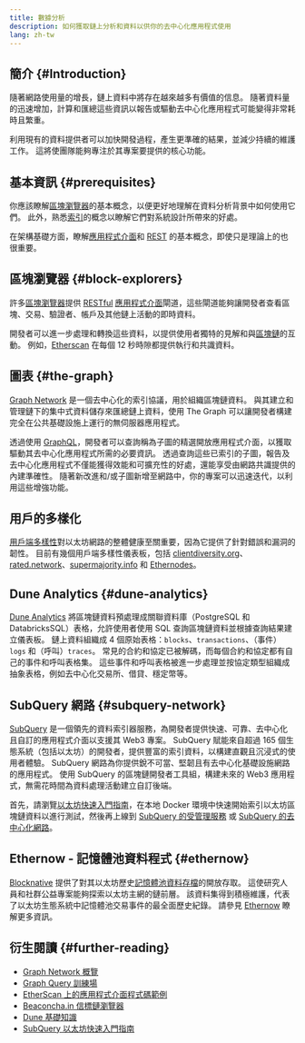 ```yaml
---
title: 數據分析
description: 如何獲取鏈上分析和資料以供你的去中心化應用程式使用
lang: zh-tw
---
```


## 簡介 {#Introduction}

隨著網路使用量的增長，鏈上資料中將存在越來越多有價值的信息。 隨著資料量的迅速增加，計算和匯總這些資訊以報告或驅動去中心化應用程式可能變得非常耗時且繁重。

利用現有的資料提供者可以加快開發過程，產生更準確的結果，並減少持續的維護工作。 這將使團隊能夠專注於其專案要提供的核心功能。

## 基本資訊 {#prerequisites}

你應該瞭解[區塊瀏覽器](/developers/docs/data-and-analytics/block-explorers/)的基本概念，以便更好地理解在資料分析背景中如何使用它們。 此外，熟悉[索引](/glossary/#index)的概念以瞭解它們對系統設計所帶來的好處。

在架構基礎方面，瞭解[應用程式介面](https://www.wikipedia.org/wiki/API)和 [REST](https://www.wikipedia.org/wiki/Representational_state_transfer) 的基本概念，即使只是理論上的也很重要。

## 區塊瀏覽器 {#block-explorers}

許多[區塊瀏覽器](/developers/docs/data-and-analytics/block-explorers/)提供 [RESTful](https://www.wikipedia.org/wiki/Representational_state_transfer) [應用程式介面](https://www.wikipedia.org/wiki/API)閘道，這些閘道能夠讓開發者查看區塊、交易、驗證者、帳戶及其他鏈上活動的即時資料。

開發者可以進一步處理和轉換這些資料，以提供使用者獨特的見解和與[區塊鏈](/glossary/#blockchain)的互動。 例如，[Etherscan](https://etherscan.io) 在每個 12 秒時隙都提供執行和共識資料。

## 圖表 {#the-graph}

[Graph Network](https://thegraph.com/) 是一個去中心化的索引協議，用於組織區塊鏈資料。 與其建立和管理鏈下的集中式資料儲存來匯總鏈上資料，使用 The Graph 可以讓開發者構建完全在公共基礎設施上運行的無伺服器應用程式。

透過使用 [GraphQL](https://graphql.org/)，開發者可以查詢稱為子圖的精選開放應用程式介面，以獲取驅動其去中心化應用程式所需的必要資訊。 透過查詢這些已索引的子圖，報告及去中心化應用程式不僅能獲得效能和可擴充性的好處，還能享受由網路共識提供的內建準確性。 隨著新改進和/或子圖新增至網路中，你的專案可以迅速迭代，以利用這些增強功能。

## 用戶的多樣化

[用戶端多樣性](/developers/docs/nodes-and-clients/client-diversity/)對以太坊網路的整體健康至關重要，因為它提供了針對錯誤和漏洞的韌性。 目前有幾個用戶端多樣性儀表板，包括 [clientdiversity.org](https://clientdiversity.org/)、[rated.network](https://www.rated.network)、[supermajority.info](https://supermajority.info//) 和 [Ethernodes](https://ethernodes.org/)。

## Dune Analytics {#dune-analytics}

[Dune Analytics](https://dune.com/) 將區塊鏈資料預處理成關聯資料庫（PostgreSQL 和 DatabricksSQL）表格，允許使用者使用 SQL 查詢區塊鏈資料並根據查詢結果建立儀表板。 鏈上資料組織成 4 個原始表格：`blocks`、`transactions`、（事件）`logs` 和（呼叫）`traces`。 常見的合約和協定已被解碼，而每個合約和協定都有自己的事件和呼叫表格集。 這些事件和呼叫表格被進一步處理並按協定類型組織成抽象表格，例如去中心化交易所、借貸、穩定幣等。

## SubQuery 網路 {#subquery-network}

[SubQuery](https://subquery.network/) 是一個領先的資料索引器服務，為開發者提供快速、可靠、去中心化且自訂的應用程式介面以支援其 Web3 專案。 SubQuery 賦能來自超過 165 個生態系統（包括以太坊）的開發者，提供豐富的索引資料，以構建直觀且沉浸式的使用者體驗。 SubQuery 網路為你提供銳不可當、堅韌且有去中心化基礎設施網路的應用程式。 使用 SubQuery 的區塊鏈開發者工具組，構建未來的 Web3 應用程式，無需花時間為資料處理活動建立自訂後端。

首先，請瀏覽[以太坊快速入門指南](https://academy.subquery.network/quickstart/quickstart_chains/ethereum-gravatar.html)，在本地 Docker 環境中快速開始索引以太坊區塊鏈資料以進行測試，然後再上線到 [SubQuery 的受管理服務](https://managedservice.subquery.network/) 或 [SubQuery 的去中心化網路](https://app.subquery.network/dashboard)。

## Ethernow - 記憶體池資料程式 {#ethernow}
[Blocknative](https://www.blocknative.com/) 提供了對其以太坊歷史[記憶體池資料存檔](https://www.ethernow.xyz/mempool-data-archive)的開放存取。 這使研究人員和社群公益專案能夠探索以太坊主網的鏈前層。 該資料集得到積極維護，代表了以太坊生態系統中記憶體池交易事件的最全面歷史紀錄。 請參見 [Ethernow](https://www.ethernow.xyz/) 瞭解更多資訊。

## 衍生閱讀 {#further-reading}

- [Graph Network 概覽](https://thegraph.com/docs/en/about/network/)
- [Graph Query 訓練場](https://thegraph.com/explorer/subgraph/graphprotocol/graph-network-mainnet?version=current)
- [EtherScan 上的應用程式介面程式碼範例](https://etherscan.io/apis#contracts)
- [Beaconcha.in 信標鏈瀏覽器](https://beaconcha.in)
- [Dune 基礎知識](https://docs.dune.com/#dune-basics)
- [SubQuery 以太坊快速入門指南](https://academy.subquery.network/indexer/quickstart/quickstart_chains/ethereum-gravatar.html)
